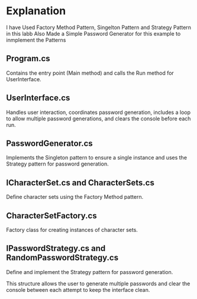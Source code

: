 # Explanation
I have Used Factory Method Pattern, Singelton Pattern and Strategy Pattern in this labb
Also Made a Simple Password Generator for this example to inmplement the Patterns

## Program.cs
Contains the entry point (Main method) and calls the Run method for UserInterface.

## UserInterface.cs
Handles user interaction, coordinates password generation, includes a loop to allow multiple password generations, and clears the console before each run.

## PasswordGenerator.cs
Implements the Singleton pattern to ensure a single instance and uses the Strategy pattern for password generation.

## ICharacterSet.cs and CharacterSets.cs
Define character sets using the Factory Method pattern.

## CharacterSetFactory.cs
Factory class for creating instances of character sets.

## IPasswordStrategy.cs and RandomPasswordStrategy.cs
Define and implement the Strategy pattern for password generation.

This structure allows the user to generate multiple passwords and clear the console between each attempt to keep the interface clean.
